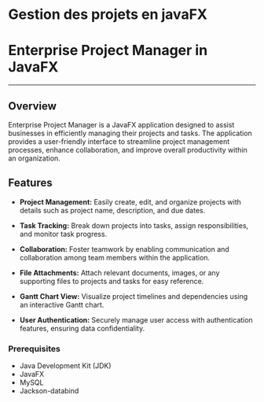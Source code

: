 # Gestion des projets en javaFX
# Enterprise Project Manager in JavaFX

---

## Overview

Enterprise Project Manager is a JavaFX application designed to assist businesses in efficiently managing their projects and tasks. The application provides a user-friendly interface to streamline project management processes, enhance collaboration, and improve overall productivity within an organization.

## Features

- **Project Management:** Easily create, edit, and organize projects with details such as project name, description, and due dates.

- **Task Tracking:** Break down projects into tasks, assign responsibilities, and monitor task progress.

- **Collaboration:** Foster teamwork by enabling communication and collaboration among team members within the application.

- **File Attachments:** Attach relevant documents, images, or any supporting files to projects and tasks for easy reference.

- **Gantt Chart View:** Visualize project timelines and dependencies using an interactive Gantt chart.

- **User Authentication:** Securely manage user access with authentication features, ensuring data confidentiality.


### Prerequisites

- Java Development Kit (JDK)
- JavaFX
- MySQL
- Jackson-databind

